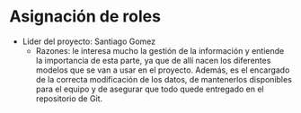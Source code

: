 # Asignación de roles
* Lider del proyecto: Santiago Gomez
  *   Razones: le interesa mucho la gestión de la información y entiende la importancia de esta parte, ya que de allí nacen los diferentes modelos que se van a usar en el proyecto. Además, es el encargado de la correcta modificación de los datos, de mantenerlos disponibles para el equipo y de asegurar que todo quede entregado en el repositorio de Git.
